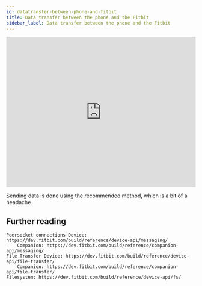 ```yaml
---
id: datatransfer-between-phone-and-fitbit
title: Data transfer between the phone and the Fitbit
sidebar_label: Data transfer between the phone and the Fitbit
---
```


<iframe width="100%" height="400" src="https://www.youtube.com/embed/PapzIbgKyIQ" title="YouTube video player" frameborder="0" allow="accelerometer; autoplay; clipboard-write; encrypted-media; gyroscope; picture-in-picture" allowfullscreen></iframe>



Sending data is done using the recommended method, which is a bit of a headache.


## Further reading

    Peersocket connections Device: https://dev.fitbit.com/build/reference/device-api/messaging/
        Companion: https://dev.fitbit.com/build/reference/companion-api/messaging/
    File Transfer Device: https://dev.fitbit.com/build/reference/device-api/file-transfer/
        Companion: https://dev.fitbit.com/build/reference/companion-api/file-transfer/
    Filesystem: https://dev.fitbit.com/build/reference/device-api/fs/
